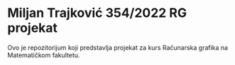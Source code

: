 # Miljan Trajković 354/2022 RG projekat
Ovo je repozitorijum koji predstavlja projekat za kurs Računarska grafika na Matematičkom fakultetu.